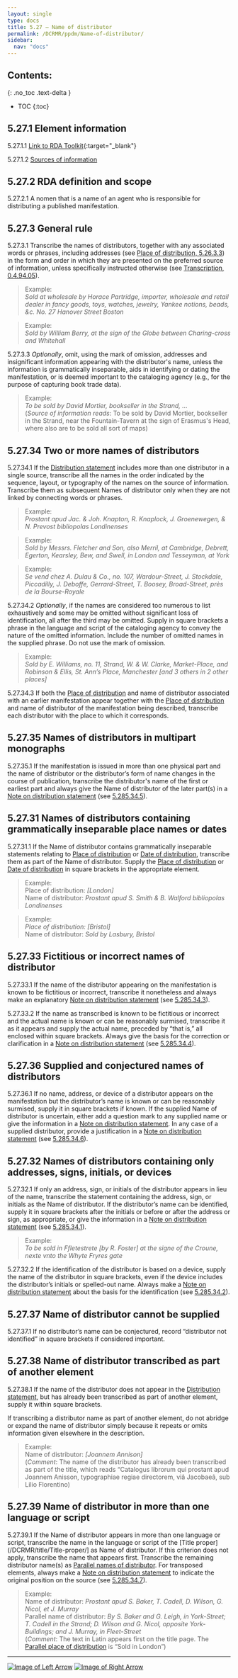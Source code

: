 ```yaml
---
layout: single
type: docs
title: 5.27 — Name of distributor
permalink: /DCRMR/ppdm/Name-of-distributor/
sidebar:
  nav: "docs"
---
```


## Contents:
{: .no_toc .text-delta }

- TOC
{:toc}

## 5.27.1 Element information

<a name="5.27.1.1">5.27.1.1</a> [Link to RDA Toolkit](https://beta.rdatoolkit.org/Content/Index?externalId=en-US_ala-d34564b0-6a8a-384f-b966-a9638b234d89){:target="_blank"}

<a name="5.27.1.2">5.27.1.2</a> [Sources of information](/DCRMR/ppdm/#5011-sources-of-information)

## 5.27.2 RDA definition and scope

<a name="5.27.2.1">5.27.2.1</a> A nomen that is a name of an agent who is responsible for distributing a published manifestation.

## 5.27.3 General rule

<a name="5.27.3.1">5.27.3.1</a> Transcribe the names of distributors, together with any associated words or phrases, including addresses (see [Place of distribution, 5.26.3.3](/DCRMR/ppdm/Place-of-distribution/#5.26.3.3)) in the form and order in which they are presented on the preferred source of information, unless specifically instructed otherwise (see [Transcription, 0.4.94.05](/DCRMR/general-rules/Transcription/#0.4.94.05)).

>Example:  
><CITE>Sold at wholesale by Horace Partridge, importer, wholesale and retail dealer in fancy goods, toys, watches, jewelry, Yankee notions, beads, &c. No. 27 Hanover Street Boston</CITE>

>Example:  
><CITE>Sold by William Berry, at the sign of the Globe between Charing-cross and Whitehall</CITE>

<a name="5.27.3.3">5.27.3.3</a> *Optionally*, omit, using the mark of omission, addresses and insignificant information appearing with the distributor's name, unless the information is grammatically inseparable, aids in identifying or dating the manifestation, or is deemed important to the cataloging agency (e.g., for the purpose of capturing book trade data).

>Example:  
><CITE>To be sold by David Mortier, bookseller in the Strand, …</CITE>  
>(*Source of information reads*: To be sold by David Mortier, bookseller in the Strand, near the Fountain-Tavern at the sign of Erasmus's Head, where also are to be sold all sort of maps)

## 5.27.34 Two or more names of distributors

<a name="5.27.34.1">5.27.34.1</a> If the [Distribution statement](/DCRMR/ppdm/Distribution-statement/) includes more than one distributor in a single source, transcribe all the names in the order indicated by the sequence, layout, or typography of the names on the source of information. Transcribe them as subsequent Names of distributor only when they are not linked by connecting words or phrases.

>Example:  
><CITE>Prostant apud Jac. & Joh. Knapton, R. Knaplock, J. Groenewegen, & N. Prevost bibliopolas Londinenses</CITE>  

>Example:  
><CITE>Sold by Messrs. Fletcher and Son, also Merril, at Cambridge, Debrett, Egerton, Kearsley, Bew, and Swell, in London and Tesseyman, at York</CITE>  

>Example:  
><CITE>Se vend chez A. Dulau & Co., no. 107, Wardour-Street, J. Stockdale, Piccadilly, J. Deboffe, Gerrard-Street, T. Boosey, Broad-Street, près de la Bourse-Royale</CITE> 

<a name="5.27.34.2">5.27.34.2</a> *Optionally*, if the names are considered too numerous to list exhaustively and some may be omitted without significant loss of identification, all after the third may be omitted. Supply in square brackets a phrase in the language and script of the cataloging agency to convey the nature of the omitted information. Include the number of omitted names in the supplied phrase. Do not use the mark of omission.

>Example:  
><CITE>Sold by E. Williams, no. 11, Strand, W. & W. Clarke, Market-Place, and Robinson & Ellis, St. Ann’s Place, Manchester [and 3 others in 2 other places]</CITE>

<a name="5.27.34.3">5.27.34.3</a> If both the [Place of distribution](/DCRMR/ppdm/Place-of-distribution/) and name of distributor associated with an earlier manifestation appear together with the [Place of distribution](/DCRMR/ppdm/Place-of-distribution/) and name of distributor of the manifestation being described, transcribe each distributor with the place to which it corresponds.

## 5.27.35 Names of distributors in multipart monographs

<a name="5.27.35.1">5.27.35.1</a> If the manifestation is issued in more than one physical part and the name of distributor or the distributor’s form of name changes in the course of publication, transcribe the distributor's name of the first or earliest part and always give the Name of distributor of the later part(s) in a [Note on distribution statement](/DCRMR/ppdm/Note-on-distribution-statement/) (see [5.285.34.5](/DCRMR/ppdm/Note-on-distribution-statement/#5.285.34.5)).

## 5.27.31 Names of distributors containing grammatically inseparable place names or dates

<a name="5.27.31.1">5.27.31.1</a> If the Name of distributor contains grammatically inseparable statements relating to [Place of distribution](/DCRMR/ppdm/Place-of-distribution/) or [Date of distribution](/DCRMR/ppdm/Date-of-distribution/), transcribe them as part of the Name of distributor. Supply the [Place of distribution](/DCRMR/ppdm/Place-of-distribution/) or [Date of distribution](/DCRMR/ppdm/Date-of-distribution/) in square brackets in the appropriate element.

>Example:  
>Place of distribution: <CITE>[London]</CITE>  
>Name of distributor: <CITE>Prostant apud S. Smith & B. Walford bibliopolas Londinenses</CITE>  

>Example:  
><CITE>Place of distribution: [Bristol]</CITE>   
>Name of distributor: <CITE>Sold by Lasbury, Bristol</CITE>  

## 5.27.33 Fictitious or incorrect names of distributor

<a name="5.27.33.1">5.27.33.1</a> If the name of the distributor appearing on the manifestation is known to be fictitious or incorrect, transcribe it nonetheless and always make an explanatory [Note on distribution statement](/DCRMR/ppdm/Note-on-distribution-statement/) (see [5.285.34.3](/DCRMR/ppdm/Note-on-distribution-statement/#5285.34.3)).

<a name="5.27.33.2">5.27.33.2</a> If the name as transcribed is known to be fictitious or incorrect and the actual name is known or can be reasonably surmised, transcribe it as it appears and supply the actual name, preceded by “that is,” all enclosed within square brackets. Always give the basis for the correction or clarification in a [Note on distribution statement](/DCRMR/ppdm/Note-on-distribution-statement/) (see [5.285.34.4](/DCRMR/ppdm/Note-on-distribution-statement/#5.285.34.4)).

## 5.27.36 Supplied and conjectured names of distributors

<a name="5.27.36.1">5.27.36.1</a> If no name, address, or device of a distributor appears on the manifestation but the distributor’s name is known or can be reasonably surmised, supply it in square brackets if known. If the supplied Name of distributor is uncertain, either add a question mark to any supplied name or give the information in a [Note on distribution statement](/DCRMR/ppdm/Note-on-distribution-statement/). In any case of a supplied distributor, provide a justification in a [Note on distribution statement](/DCRMR/ppdm/Note-on-distribution-statement/) (see [5.285.34.6](/DCRMR/ppdm/Note-on-distribution-statement/#5.285.34.6)).

## 5.27.32 Names of distributors containing only addresses, signs, initials, or devices

<a name="5.27.32.1">5.27.32.1</a> If only an address, sign, or initials of the distributor appears in lieu of the name, transcribe the statement containing the address, sign, or initials as the Name of distributor. If the distributor’s name can be identified, supply it in square brackets after the initials or before or after the address or sign, as appropriate, or give the information in a [Note on distribution statement](/DCRMR/ppdm/Note-on-distribution-statement/) (see [5.285.34.1](/DCRMR/ppdm/Note-on-distribution-statement/#5.285.34.1)).

>Example:  
><CITE>To be sold in Ffletestrete [by R. Foster] at the signe of the Croune, nexte vnto the Whyte Fryres gate</CITE>

<a name="5.27.32.2">5.27.32.2</a>  If the identification of the distributor is based on a device, supply the name of the distributor in square brackets, even if the device includes the distributor’s initials or spelled-out name. Always make a [Note on distribution statement](/DCRMR/ppdm/Note-on-distribution-statement/) about the basis for the identification (see [5.285.34.2](/DCRMR/ppdm/Note-on-distribution-statement/#5.285.34.2)).

## 5.27.37 Name of distributor cannot be supplied

<a name="5.27.37.1">5.27.37.1</a> If no distributor’s name can be conjectured, record  “distributor not identified” in square brackets if considered important.

## 5.27.38 Name of distributor transcribed as part of another element

<a name="5.27.38.1">5.27.38.1</a> If the name of the distributor does not appear in the [Distribution statement](/DCRMR/ppdm/Distribution-statement/), but has already been transcribed as part of another element, supply it within square brackets.

If transcribing a distributor name as part of another element, do not abridge or expand the name of distributor simply because it repeats or omits information given elsewhere in the description.

>Example:  
>Name of distributor: <CITE>[Joannem Annison]</CITE>  
>(*Comment*: The name of the distributor has already been transcribed as part of the title, which reads “Catalogus librorum qui prostant apud Joannem Anisson, typographiae regiae directorem, viâ Jacobaeâ, sub Lilio Florentino)

## 5.27.39 Name of distributor in more than one language or script

<a name="5.27.39.1">5.27.39.1</a>  If the Name of distributor appears in more than one language or script, transcribe the name in the language or script of the [Title proper](/DCRMR/title/Title-proper/] as Name of distributor. If this criterion does not apply, transcribe the name that appears first. Transcribe the remaining distributor name(s) as [Parallel names of distributor](/DCRMR/ppdm/Parallel-name-of-distributor/). For transposed elements, always make a [Note on distribution statement](/DCRMR/ppdm/Note-on-distribution-statement/) to indicate the original position on the source (see [5.285.34.7](/DCRMR/ppdm/Note-on-distribution-statement/#5.285.34.7)).

>Example:  
>Name of distributor: <CITE>Prostant apud S. Baker, T. Cadell, D. Wilson, G. Nicol, et J. Murray</CITE>  
>Parallel name of distributor: <CITE>By S. Baker and G. Leigh, in York-Street; T. Cadell in the Strand; D. Wilson and G. Nicol, opposite York-Buildings; and J. Murray, in Fleet-Street</CITE>  
>(*Comment*: The text in Latin appears first on the title page. The [Parallel place of distribution](/DCRMR/ppdm/Parallel-place-of-distribution/) is “Sold in London”)

---

[![Image of Left Arrow](https://rbms-bsc.github.io/DCRMR/assets/pictures/navigation/Arrow_Left.png "5.265 — Parallel place of distribution")](/DCRMR/ppdm/Parallel-place-of-distribution/) [![Image of Right Arrow](https://rbms-bsc.github.io/DCRMR/assets/pictures/navigation/Arrow_Right.png "5.275 — Parallel name of distributor")](/DCRMR/ppdm/Parallel-name-of-distributor/)
